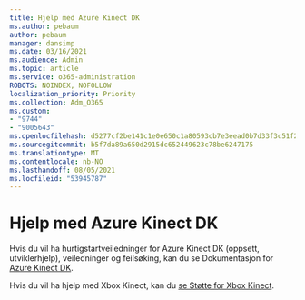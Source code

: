 ```yaml
---
title: Hjelp med Azure Kinect DK
ms.author: pebaum
author: pebaum
manager: dansimp
ms.date: 03/16/2021
ms.audience: Admin
ms.topic: article
ms.service: o365-administration
ROBOTS: NOINDEX, NOFOLLOW
localization_priority: Priority
ms.collection: Adm_O365
ms.custom:
- "9744"
- "9005643"
ms.openlocfilehash: d5277cf2be141c1e0e650c1a80593cb7e3eead0b7d33f3c51f2325abfcf618b4
ms.sourcegitcommit: b5f7da89a650d2915dc652449623c78be6247175
ms.translationtype: MT
ms.contentlocale: nb-NO
ms.lasthandoff: 08/05/2021
ms.locfileid: "53945787"
---
```

# <a name="help-with-azure-kinect-dk"></a>Hjelp med Azure Kinect DK

Hvis du vil ha hurtigstartveiledninger for Azure Kinect DK (oppsett, utviklerhjelp), veiledninger og feilsøking, kan du se Dokumentasjon for [Azure Kinect DK](https://docs.microsoft.com/azure/kinect-dk/).


Hvis du vil ha hjelp med Xbox Kinect, kan du [se Støtte for Xbox Kinect](https://www.xbox.com/Search?q=kinect&rtc=1#nav-support).